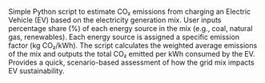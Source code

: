 Simple Python script to estimate CO₂ emissions from charging an Electric Vehicle (EV) based on the electricity generation mix.
User inputs percentage share (%) of each energy source in the mix (e.g., coal, natural gas, renewables).
Each energy source is assigned a specific emission factor (kg CO₂/kWh).
The script calculates the weighted average emissions of the mix and outputs the total CO₂ emitted per kWh consumed by the EV.
Provides a quick, scenario-based assessment of how the grid mix impacts EV sustainability.
